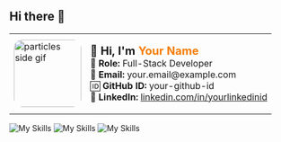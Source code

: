 ## Hi there 👋
<!-- 👤 Name Card with Particles GIF on Left -->
<table align="center">
  <tr>
    <td>
      <img src="https://media.giphy.com/media/3o7TKMt1VVNkHV2PaE/giphy.gif" 
           width="120px" 
           alt="particles side gif"
           style="border-radius: 15px;" />
    </td>
    <td>
      <p>
        <strong style="font-size: 20px;">👋 Hi, I'm <span style="color:#F57C00;">Your Name</span></strong><br>
        💼 <strong>Role:</strong> Full-Stack Developer<br>
        📧 <strong>Email:</strong> your.email@example.com<br>
        🆔 <strong>GitHub ID:</strong> your-github-id<br>
        🔗 <strong>LinkedIn:</strong> <a href="https://linkedin.com/in/yourlinkedinid" target="_blank">linkedin.com/in/yourlinkedinid</a>
      </p>
    </td>
  </tr>
</table>




![My Skills](https://skillicons.dev/icons?i=js,html,css) ![My Skills](https://skillicons.dev/icons?i=python,java,nodejs) ![My Skills](https://skillicons.dev/icons?i=mongodb,vscode,figma&theme=light)
<!-- 🌌 Full-width Particles Banner -->



<!--
**YogananthJ/YogananthJ** is a ✨ _special_ ✨ repository because its `README.md` (this file) appears on your GitHub profile.

Here are some ideas to get you started:

- 🔭 I’m currently working on ...
- 🌱 I’m currently learning ...
- 👯 I’m looking to collaborate on ...
- 🤔 I’m looking for help with ...
- 💬 Ask me about ...
- 📫 How to reach me: ...
- 😄 Pronouns: ...
- ⚡ Fun fact: ...
-->
